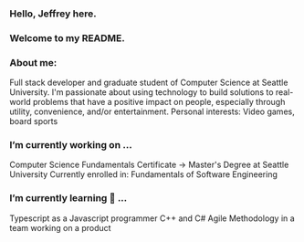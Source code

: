 ### Hello, Jeffrey here.
### Welcome to my README.
### About me:
  Full stack developer and graduate student of Computer Science at Seattle University. I'm passionate about using technology to build solutions to real-world problems that have a positive impact on people, especially through utility, convenience, and/or entertainment. 
  Personal interests: Video games, board sports
### I’m currently working on ... 
  Computer Science Fundamentals Certificate -> Master's Degree at Seattle University
  Currently enrolled in: Fundamentals of Software Engineering
  
### I’m currently learning 🌱 ... 
  Typescript as a Javascript programmer
  C++ and C#
  Agile Methodology in a team working on a product
  


<!--
**ffreyli/ffreyli** is a ✨ _special_ ✨ repository because its `README.md` (this file) appears on your GitHub profile.

Here are some ideas to get you started:

- 🔭 I’m currently working on ...
-  I’m currently learning ...
- 👯 I’m looking to collaborate on ...
- 🤔 I’m looking for help with ...
- 💬 Ask me about ...
- 📫 How to reach me: ...
- 😄 Pronouns: ...
- ⚡ Fun fact: ...
-->
